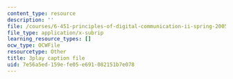 ```yaml
---
content_type: resource
description: ''
file: /courses/6-451-principles-of-digital-communication-ii-spring-2005/7e56a5ed159efe05e691082151b7e078_OJafRrE21WE.srt
file_type: application/x-subrip
learning_resource_types: []
ocw_type: OCWFile
resourcetype: Other
title: 3play caption file
uid: 7e56a5ed-159e-fe05-e691-082151b7e078
---
```

